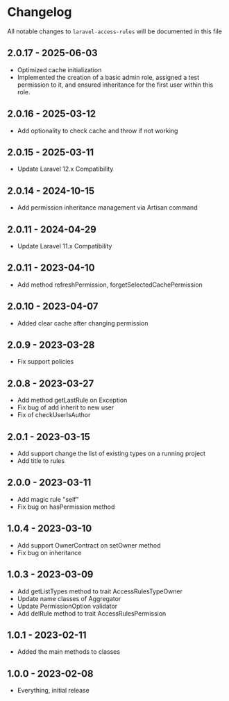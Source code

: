 # Changelog

All notable changes to `laravel-access-rules` will be documented in this file

## 2.0.17 - 2025-06-03

- Optimized cache initialization
- Implemented the creation of a basic admin role,
  assigned a test permission to it,
  and ensured inheritance for the first user within this role.

## 2.0.16 - 2025-03-12

- Add optionality to check cache and throw if not working

## 2.0.15 - 2025-03-11

- Update Laravel 12.x Compatibility

## 2.0.14 - 2024-10-15

- Add permission inheritance management via Artisan command

## 2.0.11 - 2024-04-29

- Update Laravel 11.x Compatibility

## 2.0.11 - 2023-04-10

- Add method refreshPermission, forgetSelectedCachePermission

## 2.0.10 - 2023-04-07

- Added clear cache after changing permission

## 2.0.9 - 2023-03-28

- Fix support policies

## 2.0.8 - 2023-03-27

- Add method getLastRule on Exception
- Fix bug of add inherit to new user
- Fix of checkUserIsAuthor

## 2.0.1 - 2023-03-15

- Add support change the list of existing types on a running project
- Add title to rules

## 2.0.0 - 2023-03-11

- Add magic rule "self"
- Fix bug on hasPermission method

## 1.0.4 - 2023-03-10

- Add support OwnerContract on setOwner method
- Fix bug on inheritance

## 1.0.3 - 2023-03-09

- Add getListTypes method to trait AccessRulesTypeOwner
- Update name classes of Aggregator
- Update PermissionOption validator
- Add delRule method to trait AccessRulesPermission

## 1.0.1 - 2023-02-11

- Added the main methods to classes


## 1.0.0 - 2023-02-08

- Everything, initial release
